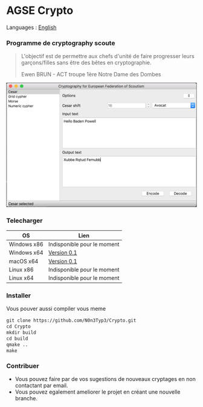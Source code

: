 # AGSE Crypto

Languages : [English](/Readme.en.md)

### Programme de cryptography scoute

> L'objectif est de permettre aux chefs d'unité de faire progresser leurs garçons/filles sans être des bêtes en cryptographie.
>
> Ewen BRUN - ACT troupe 1ère Notre Dame des Dombes

![GUI](doc/GUI.png)

### Telecharger

OS          |  Lien
------------|------------------------
Windows x86 | Indisponible pour le moment
Windows x64 | [Version 0.1](https://github.com/3wnbr1/Crypto/releases/download/0.1/CryptorWin64.zip)
macOS x64   | [Version 0.1](https://github.com/3wnbr1/Crypto/releases/download/0.1/CryptorMac.zip)
Linux x86   | Indisponible pour le moment
Linux x64   | Indisponible pour le moment


### Installer

Vous pouver aussi compiler vous meme
```
git clone https://github.com/N0n3Typ3/Crypto.git
cd Crypto
mkdir build
cd build
qmake ..
make
```

### Contribuer

- Vous pouvez faire par de vos sugestions de nouveaux cryptages en non contactant par email.
- Vous pouvez egalement ameliorer le projet en créant une nouvelle branche.
